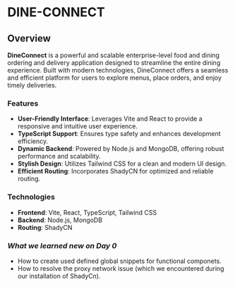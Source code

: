 #  DINE-CONNECT

## Overview

**DineConnect** is a powerful and scalable enterprise-level food and dining ordering and delivery application designed to streamline the entire dining experience. Built with modern technologies, DineConnect offers a seamless and efficient platform for users to explore menus, place orders, and enjoy timely deliveries.

### Features

- **User-Friendly Interface**: Leverages Vite and React to provide a responsive and intuitive user experience.
- **TypeScript Support**: Ensures type safety and enhances development efficiency.
- **Dynamic Backend**: Powered by Node.js and MongoDB, offering robust performance and scalability.
- **Stylish Design**: Utilizes Tailwind CSS for a clean and modern UI design.
- **Efficient Routing**: Incorporates ShadyCN for optimized and reliable routing.

### Technologies

- **Frontend**: Vite, React, TypeScript, Tailwind CSS
- **Backend**: Node.js, MongoDB
- **Routing**: ShadyCN

### <em>What we learned new on Day 0 </em>
- How to create used defined global snippets for functional componets.
- How to resolve the proxy network issue (which we encountered during our installation of ShadyCn).

